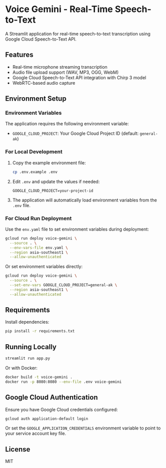 # Voice Gemini - Real-Time Speech-to-Text

A Streamlit application for real-time speech-to-text transcription using Google Cloud Speech-to-Text API.

## Features

- Real-time microphone streaming transcription
- Audio file upload support (WAV, MP3, OGG, WebM)
- Google Cloud Speech-to-Text API integration with Chirp 3 model
- WebRTC-based audio capture

## Environment Setup

### Environment Variables

The application requires the following environment variable:

- `GOOGLE_CLOUD_PROJECT`: Your Google Cloud Project ID (default: `general-ak`)

### For Local Development

1. Copy the example environment file:
   ```bash
   cp .env.example .env
   ```

2. Edit `.env` and update the values if needed:
   ```
   GOOGLE_CLOUD_PROJECT=your-project-id
   ```

3. The application will automatically load environment variables from the `.env` file.

### For Cloud Run Deployment

Use the `env.yaml` file to set environment variables during deployment:

```bash
gcloud run deploy voice-gemini \
  --source . \
  --env-vars-file env.yaml \
  --region asia-southeast1 \
  --allow-unauthenticated
```

Or set environment variables directly:

```bash
gcloud run deploy voice-gemini \
  --source . \
  --set-env-vars GOOGLE_CLOUD_PROJECT=general-ak \
  --region asia-southeast1 \
  --allow-unauthenticated
```

## Requirements

Install dependencies:

```bash
pip install -r requirements.txt
```

## Running Locally

```bash
streamlit run app.py
```

Or with Docker:

```bash
docker build -t voice-gemini .
docker run -p 8080:8080 --env-file .env voice-gemini
```

## Google Cloud Authentication

Ensure you have Google Cloud credentials configured:

```bash
gcloud auth application-default login
```

Or set the `GOOGLE_APPLICATION_CREDENTIALS` environment variable to point to your service account key file.

## License

MIT
